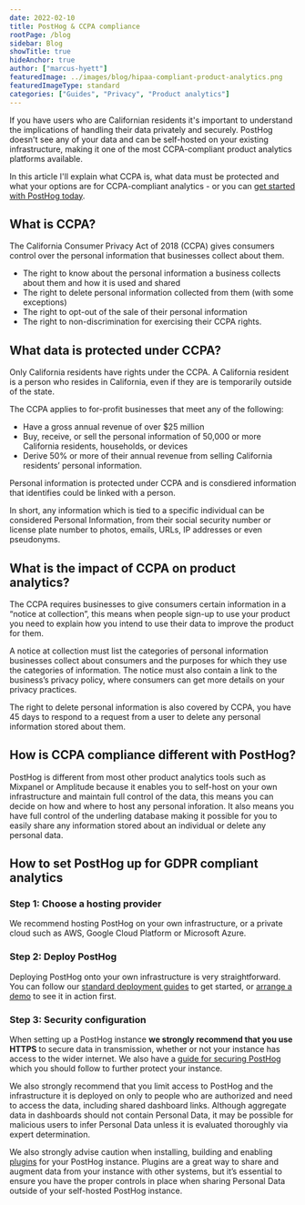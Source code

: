 ```yaml
---
date: 2022-02-10
title: PostHog & CCPA compliance
rootPage: /blog
sidebar: Blog
showTitle: true
hideAnchor: true
author: ["marcus-hyett"]
featuredImage: ../images/blog/hipaa-compliant-product-analytics.png
featuredImageType: standard
categories: ["Guides", "Privacy", "Product analytics"]
---
```

If you have users who are Californian residents it's important to understand the implications of handling their data privately and securely. PostHog doesn't see any of your data and can be self-hosted on your existing infrastructure, making it one of the most CCPA-compliant product analytics platforms available. 

In this article I'll explain what CCPA is, what data must be protected and what your options are for CCPA-compliant analytics - or you can [get started with PostHog today](https://posthog.com/pricing). 

## What is CCPA?

The California Consumer Privacy Act of 2018 (CCPA) gives consumers control over the personal information that businesses collect about them.

* The right to know about the personal information a business collects about them and how it is used and shared
* The right to delete personal information collected from them (with some exceptions)
* The right to opt-out of the sale of their personal information
* The right to non-discrimination for exercising their CCPA rights.

## What data is protected under CCPA?

Only California residents have rights under the CCPA. A California resident is a person who resides in California, even if they are is temporarily outside of the state.

The CCPA applies to for-profit businesses that meet any of the following:

* Have a gross annual revenue of over $25 million
* Buy, receive, or sell the personal information of 50,000 or more California residents, households, or devices
* Derive 50% or more of their annual revenue from selling California residents’ personal information.

Personal information is protected under CCPA and is consdiered information that identifies could be linked with a person.

In short, any information which is tied to a specific individual can be considered Personal Information, from their social security number or license plate number to photos, emails, URLs, IP addresses or even pseudonyms.

## What is the impact of CCPA on product analytics?

The CCPA requires businesses to give consumers certain information in a “notice at collection”, this means when people sign-up to use your product you need to explain how you intend to use their data to improve the product for them.

A notice at collection must list the categories of personal information businesses collect about consumers and the purposes for which they use the categories of information. The notice must also contain a link to the business’s privacy policy, where consumers can get more details on your privacy practices.

The right to delete personal information is also covered by CCPA, you have 45 days to respond to a request from a user to delete any personal information stored about them.

## How is CCPA compliance different with PostHog?

PostHog is different from most other product analytics tools such as Mixpanel or Amplitude because it enables you to self-host on your own infrastructure and maintain full control of the data, this means you can decide on how and where to host any personal inforation. It also means you have full control of the underling database making it possible for you to easily share any information stored about an individual or delete any personal data. 

## How to set PostHog up for GDPR compliant analytics

### Step 1: Choose a hosting provider

We recommend hosting PostHog on your own infrastructure, or a private cloud such as AWS, Google Cloud Platform or Microsoft Azure.

### Step 2: Deploy PostHog

Deploying PostHog onto your own infrastructure is very straightforward. You can follow our [standard deployment guides](https://posthog.com/docs/self-host) to get started, or [arrange a demo](https://posthog.com/book-a-demo) to see it in action first.

### Step 3: Security configuration

When setting up a PostHog instance **we strongly recommend that you use HTTPS** to secure data in transmission, whether or not your instance has access to the wider internet. We also have a [guide for securing PostHog](https://posthog.com/docs/self-host/configure/securing-posthog) which you should follow to further protect your instance.

We also strongly recommend that you limit access to PostHog and the infrastructure it is deployed on only to people who are authorized and need to access the data, including shared dashboard links. Although aggregate data in dashboards should not contain Personal Data, it may be possible for malicious users to infer Personal Data unless it is evaluated thoroughly via expert determination.

We also strongly advise caution when installing, building and enabling [plugins](https://posthog.com/docs/user-guides/plugins) for your PostHog instance. Plugins are a great way to share and augment data from your instance with other systems, but it’s essential to ensure you have the proper controls in place when sharing Personal Data outside of your self-hosted PostHog instance.
